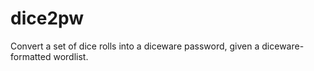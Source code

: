 dice2pw
=======

Convert a set of dice rolls into a diceware password, given a diceware-formatted wordlist.
